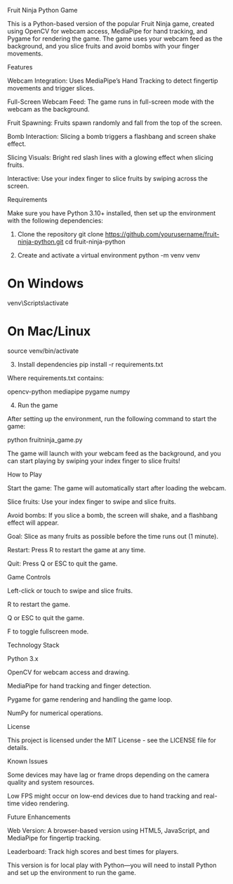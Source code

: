 Fruit Ninja Python Game

This is a Python-based version of the popular Fruit Ninja game, created using OpenCV for webcam access, MediaPipe for hand tracking, and Pygame for rendering the game. The game uses your webcam feed as the background, and you slice fruits and avoid bombs with your finger movements.

Features

Webcam Integration: Uses MediaPipe’s Hand Tracking to detect fingertip movements and trigger slices.

Full-Screen Webcam Feed: The game runs in full-screen mode with the webcam as the background.

Fruit Spawning: Fruits spawn randomly and fall from the top of the screen.

Bomb Interaction: Slicing a bomb triggers a flashbang and screen shake effect.

Slicing Visuals: Bright red slash lines with a glowing effect when slicing fruits.

Interactive: Use your index finger to slice fruits by swiping across the screen.

Requirements

Make sure you have Python 3.10+ installed, then set up the environment with the following dependencies:

1. Clone the repository
git clone https://github.com/yourusername/fruit-ninja-python.git
cd fruit-ninja-python

2. Create and activate a virtual environment
python -m venv venv
# On Windows
venv\Scripts\activate
# On Mac/Linux
source venv/bin/activate

3. Install dependencies
pip install -r requirements.txt


Where requirements.txt contains:

opencv-python
mediapipe
pygame
numpy

4. Run the game

After setting up the environment, run the following command to start the game:

python fruitninja_game.py


The game will launch with your webcam feed as the background, and you can start playing by swiping your index finger to slice fruits!

How to Play

Start the game: The game will automatically start after loading the webcam.

Slice fruits: Use your index finger to swipe and slice fruits.

Avoid bombs: If you slice a bomb, the screen will shake, and a flashbang effect will appear.

Goal: Slice as many fruits as possible before the time runs out (1 minute).

Restart: Press R to restart the game at any time.

Quit: Press Q or ESC to quit the game.

Game Controls

Left-click or touch to swipe and slice fruits.

R to restart the game.

Q or ESC to quit the game.

F to toggle fullscreen mode.

Technology Stack

Python 3.x

OpenCV for webcam access and drawing.

MediaPipe for hand tracking and finger detection.

Pygame for game rendering and handling the game loop.

NumPy for numerical operations.

License

This project is licensed under the MIT License - see the LICENSE
 file for details.

Known Issues

Some devices may have lag or frame drops depending on the camera quality and system resources.

Low FPS might occur on low-end devices due to hand tracking and real-time video rendering.

Future Enhancements

Web Version: A browser-based version using HTML5, JavaScript, and MediaPipe for fingertip tracking.

Leaderboard: Track high scores and best times for players.

This version is for local play with Python—you will need to install Python and set up the environment to run the game.
